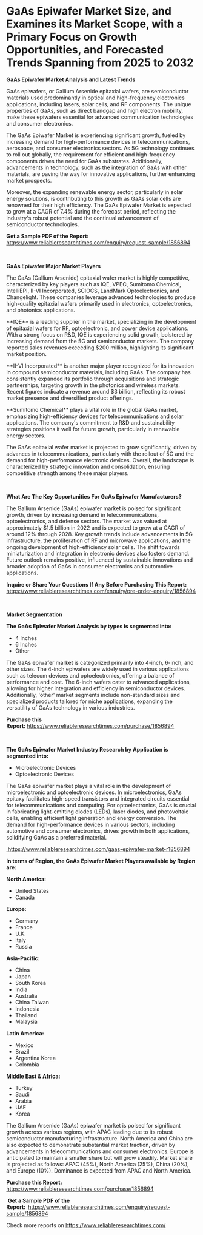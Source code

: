 <p><h1>GaAs Epiwafer Market Size, and Examines its Market Scope, with a Primary Focus on Growth Opportunities, and Forecasted Trends Spanning from 2025 to 2032</h1></p><p><strong>GaAs Epiwafer Market Analysis and Latest Trends</strong></p>
<p><p>GaAs epiwafers, or Gallium Arsenide epitaxial wafers, are semiconductor materials used predominantly in optical and high-frequency electronics applications, including lasers, solar cells, and RF components. The unique properties of GaAs, such as direct bandgap and high electron mobility, make these epiwafers essential for advanced communication technologies and consumer electronics.</p><p>The GaAs Epiwafer Market is experiencing significant growth, fueled by increasing demand for high-performance devices in telecommunications, aerospace, and consumer electronics sectors. As 5G technology continues to roll out globally, the requirement for efficient and high-frequency components drives the need for GaAs substrates. Additionally, advancements in technology, such as the integration of GaAs with other materials, are paving the way for innovative applications, further enhancing market prospects.</p><p>Moreover, the expanding renewable energy sector, particularly in solar energy solutions, is contributing to this growth as GaAs solar cells are renowned for their high efficiency. The GaAs Epiwafer Market is expected to grow at a CAGR of 7.4% during the forecast period, reflecting the industry's robust potential and the continual advancement of semiconductor technologies.</p></p>
<p><strong>Get a Sample PDF of the Report:&nbsp;</strong> <a href="https://www.reliableresearchtimes.com/enquiry/request-sample/1856894?utm_campaign=2007&utm_medium=2&utm_source=Github&utm_content=ia&utm_term=27032025&utm_id=gaas-epiwafer">https://www.reliableresearchtimes.com/enquiry/request-sample/1856894</a></p>
<p>&nbsp;</p>
<p><strong>GaAs Epiwafer Major Market Players</strong></p>
<p><p>The GaAs (Gallium Arsenide) epitaxial wafer market is highly competitive, characterized by key players such as IQE, VPEC, Sumitomo Chemical, IntelliEPI, II-VI Incorporated, SCIOCS, LandMark Optoelectronics, and Changelight. These companies leverage advanced technologies to produce high-quality epitaxial wafers primarily used in electronics, optoelectronics, and photonics applications.</p><p>**IQE** is a leading supplier in the market, specializing in the development of epitaxial wafers for RF, optoelectronic, and power device applications. With a strong focus on R&D, IQE is experiencing solid growth, bolstered by increasing demand from the 5G and semiconductor markets. The company reported sales revenues exceeding $200 million, highlighting its significant market position.</p><p>**II-VI Incorporated** is another major player recognized for its innovation in compound semiconductor materials, including GaAs. The company has consistently expanded its portfolio through acquisitions and strategic partnerships, targeting growth in the photonics and wireless markets. Recent figures indicate a revenue around $3 billion, reflecting its robust market presence and diversified product offerings.</p><p>**Sumitomo Chemical** plays a vital role in the global GaAs market, emphasizing high-efficiency devices for telecommunications and solar applications. The company's commitment to R&D and sustainability strategies positions it well for future growth, particularly in renewable energy sectors.</p><p>The GaAs epitaxial wafer market is projected to grow significantly, driven by advances in telecommunications, particularly with the rollout of 5G and the demand for high-performance electronic devices. Overall, the landscape is characterized by strategic innovation and consolidation, ensuring competitive strength among these major players.</p></p>
<p>&nbsp;</p>
<p><strong>What Are The Key Opportunities For GaAs Epiwafer Manufacturers?</strong></p>
<p><p>The Gallium Arsenide (GaAs) epiwafer market is poised for significant growth, driven by increasing demand in telecommunications, optoelectronics, and defense sectors. The market was valued at approximately $1.5 billion in 2022 and is expected to grow at a CAGR of around 12% through 2028. Key growth trends include advancements in 5G infrastructure, the proliferation of RF and microwave applications, and the ongoing development of high-efficiency solar cells. The shift towards miniaturization and integration in electronic devices also fosters demand. Future outlook remains positive, influenced by sustainable innovations and broader adoption of GaAs in consumer electronics and automotive applications.</p></p>
<p><strong>Inquire or Share Your Questions If Any Before Purchasing This Report:</strong> <a href="https://www.reliableresearchtimes.com/enquiry/pre-order-enquiry/1856894?utm_campaign=2007&utm_medium=2&utm_source=Github&utm_content=ia&utm_term=27032025&utm_id=gaas-epiwafer">https://www.reliableresearchtimes.com/enquiry/pre-order-enquiry/1856894</a></p>
<p>&nbsp;</p>
<p><strong>Market Segmentation</strong></p>
<p><strong>The GaAs Epiwafer Market Analysis by types is segmented into:</strong></p>
<p><ul><li>4 Inches</li><li>6 Inches</li><li>Other</li></ul></p>
<p><p>The GaAs epiwafer market is categorized primarily into 4-inch, 6-inch, and other sizes. The 4-inch epiwafers are widely used in various applications such as telecom devices and optoelectronics, offering a balance of performance and cost. The 6-inch wafers cater to advanced applications, allowing for higher integration and efficiency in semiconductor devices. Additionally, 'other' market segments include non-standard sizes and specialized products tailored for niche applications, expanding the versatility of GaAs technology in various industries.</p></p>
<p><strong>Purchase this Report:&nbsp;</strong><a href="https://www.reliableresearchtimes.com/purchase/1856894?utm_campaign=2007&utm_medium=2&utm_source=Github&utm_content=ia&utm_term=27032025&utm_id=gaas-epiwafer">https://www.reliableresearchtimes.com/purchase/1856894</a></p>
<p>&nbsp;</p>
<p><strong>The GaAs Epiwafer Market Industry Research by Application is segmented into:</strong></p>
<p><ul><li>Microelectronic Devices</li><li>Optoelectronic Devices</li></ul></p>
<p><p>The GaAs epiwafer market plays a vital role in the development of microelectronic and optoelectronic devices. In microelectronics, GaAs epitaxy facilitates high-speed transistors and integrated circuits essential for telecommunications and computing. For optoelectronics, GaAs is crucial in fabricating light-emitting diodes (LEDs), laser diodes, and photovoltaic cells, enabling efficient light generation and energy conversion. The demand for high-performance devices in various sectors, including automotive and consumer electronics, drives growth in both applications, solidifying GaAs as a preferred material.</p></p>
<p><a href="https://www.reliableresearchtimes.com/gaas-epiwafer-market-r1856894?utm_campaign=2007&utm_medium=2&utm_source=Github&utm_content=ia&utm_term=27032025&utm_id=gaas-epiwafer">&nbsp;https://www.reliableresearchtimes.com/gaas-epiwafer-market-r1856894</a></p>
<p><strong>In terms of Region, the GaAs Epiwafer Market Players available by Region are:</strong></p>
<p>
    <p> <strong> North America: </strong>
        <ul>
            <li>United States</li>
            <li>Canada</li>
        </ul>
        </p> 
    <p> <strong> Europe: </strong>
        <ul>
            <li>Germany</li>
            <li>France</li>
            <li>U.K.</li>
            <li>Italy</li>
            <li>Russia</li>
        </ul>
        </p> 
    <p> <strong> Asia-Pacific: </strong>
        <ul>
            <li>China</li>
            <li>Japan</li>
            <li>South Korea</li>
            <li>India</li>
            <li>Australia</li>
            <li>China Taiwan</li>
            <li>Indonesia</li>
            <li>Thailand</li>
            <li>Malaysia</li>
        </ul>
        </p> 
    <p> <strong> Latin America: </strong>
        <ul>
            <li>Mexico</li>
            <li>Brazil</li>
            <li>Argentina Korea</li>
            <li>Colombia</li>
        </ul>
        </p> 
    <p> <strong> Middle East & Africa: </strong>
        <ul>
            <li>Turkey</li>
            <li>Saudi</li>
            <li>Arabia</li>
            <li>UAE</li>
            <li>Korea</li>
        </ul>
    </p>
    </p>
<p><p>The Gallium Arsenide (GaAs) epiwafer market is poised for significant growth across various regions, with APAC leading due to its robust semiconductor manufacturing infrastructure. North America and China are also expected to demonstrate substantial market traction, driven by advancements in telecommunications and consumer electronics. Europe is anticipated to maintain a smaller share but will grow steadily. Market share is projected as follows: APAC (45%), North America (25%), China (20%), and Europe (10%). Dominance is expected from APAC and North America.</p></p>
<p><strong>Purchase this Report: </strong><a href="https://www.reliableresearchtimes.com/purchase/1856894?utm_campaign=2007&utm_medium=2&utm_source=Github&utm_content=ia&utm_term=27032025&utm_id=gaas-epiwafer">https://www.reliableresearchtimes.com/purchase/1856894</a></p>
<p>&nbsp;<strong>Get a Sample PDF of the Report:&nbsp;&nbsp;</strong><a href="https://www.reliableresearchtimes.com/enquiry/request-sample/1856894?utm_campaign=2007&utm_medium=2&utm_source=Github&utm_content=ia&utm_term=27032025&utm_id=gaas-epiwafer">https://www.reliableresearchtimes.com/enquiry/request-sample/1856894</a></p>
<p><strong></strong></p>
<p>Check more reports on <a href="https://www.reliableresearchtimes.com/?utm_campaign=2007&utm_medium=2&utm_source=Github&utm_content=ia&utm_term=27032025&utm_id=gaas-epiwafer">https://www.reliableresearchtimes.com/</a></p>